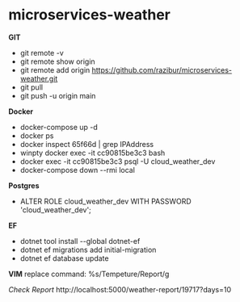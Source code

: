 # microservices-weather

**GIT**
 *  git remote -v
 *  git remote show origin
 *  git remote add origin https://github.com/razibur/microservices-weather.git
 *  git pull
 *  git push -u origin main
 
**Docker**
* docker-compose up -d
* docker ps
* docker inspect 65f66d | grep IPAddress
* winpty docker exec -it cc90815be3c3 bash
* docker exec -it cc90815be3c3 psql -U cloud_weather_dev
* docker-compose down --rmi local

**Postgres**
*  ALTER ROLE cloud_weather_dev WITH PASSWORD 'cloud_weather_dev';

**EF**
* dotnet tool install --global dotnet-ef
* dotnet ef migrations add initial-migration
* dotnet ef database update

**VIM**
replace command: %s/Tempeture/Report/g

*Check Report*
http://localhost:5000/weather-report/19717?days=10
